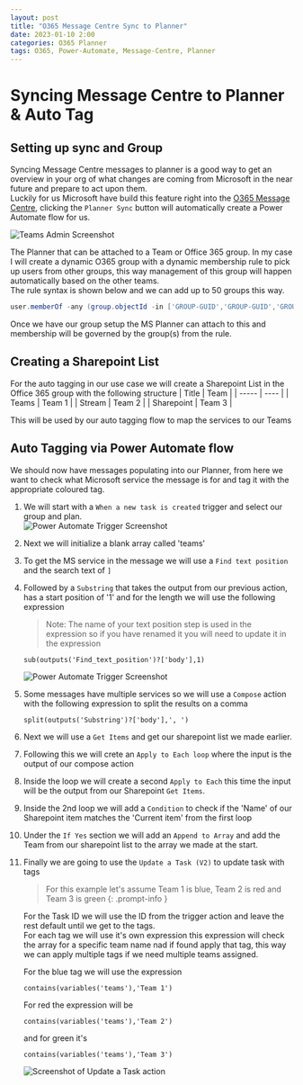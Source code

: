 ```yaml
---
layout: post
title: "O365 Message Centre Sync to Planner"
date: 2023-01-10 2:00
categories: O365 Planner
tags: O365, Power-Automate, Message-Centre, Planner
---
```

# Syncing Message Centre to Planner & Auto Tag

## Setting up sync and Group
Syncing Message Centre messages to planner is a good way to get an overview in your org of what changes are coming from Microsoft in the near future and prepare to act upon them.  
Luckily for us Microsoft have build this feature right into the [O365 Message Centre](https://admin.microsoft.com/Adminportal/Home#/MessageCenter), clicking the `Planner Sync` button will automatically create a Power Automate flow for us.

![Teams Admin Screenshot](./../../assets/2023/01/10/planner-sync.png)

The Planner that can be attached to a Team or Office 365 group. In my case I will create a dynamic O365 group with a dynamic membership rule to pick up users from other groups, this way management of this group will happen automatically based on the other teams.  
The rule syntax is shown below and we can add up to 50 groups this way.
```powershell
user.memberOf -any (group.objectId -in ['GROUP-GUID','GROUP-GUID','GROUP-GUID'])
```
Once we have our group setup the MS Planner can attach to this and membership will be governed by the group(s) from the rule.

## Creating a Sharepoint List
For the auto tagging in our use case we will create a Sharepoint List in the Office 365 group with the following structure
| Title | Team | 
| ----- | ---- |
| Teams | Team 1 |
| Stream | Team 2 |
| Sharepoint | Team 3 |

This will be used by our auto tagging flow to map the services to our Teams

## Auto Tagging via Power Automate flow
We should now have messages populating into our Planner, from here we want to check what Microsoft service the message is for and tag it with the appropriate coloured tag.  

1. We will start with a `When a new task is created` trigger and select our group and plan.   
![Power Automate Trigger Screenshot](./../../assets/2023/01/10/trigger.png)  
2. Next we will initialize a blank array called 'teams'  
3. To get the MS service in the message we will use a `Find text position` and  the search text of `]`  
4. Followed by a `Substring` that takes the output from our previous action, has a start position of '1' and for the length we will use the following expression
    > Note: The name of your text position step is used in the expression so if you have renamed it you will need to update it in the expression 
    ```
    sub(outputs('Find_text_position')?['body'],1)
    ```
    ![Power Automate Trigger Screenshot](./../../assets/2023/01/10/get-service.png)  

5. Some messages have multiple services so we will use a `Compose` action with the following expression to split the results on a comma
    ```
    split(outputs('Substring')?['body'],', ')
    ```
6. Next we will use a `Get Items` and get our sharepoint list we made earlier.  
7. Following this we will crete an `Apply to Each loop` where the input is the output of our compose action 
8. Inside the loop we will create a second `Apply to Each` this time the input will be the output from our Sharepoint `Get Items`.  
9. Inside the 2nd loop we will add a `Condition` to check if the 'Name' of our Sharepoint item matches the 'Current item' from the first loop 
10. Under the `If Yes` section we will add an `Append to Array` and add the Team from our sharepoint list to the array we made at the start.

11. Finally we are going to use the `Update a Task (V2)` to update task with tags  
    > For this example let's assume Team 1 is blue, Team 2 is red and Team 3 is green
    {: .prompt-info }

    For the Task ID we will use the ID from the trigger action and leave the rest default until we get to the tags.   
    For each tag we will use it's own expression this expression will check the array for a specific team name nad if found apply that tag, this way we can apply multiple tags if we need multiple teams assigned.  

    For the blue tag we will use the expression 
    ```
    contains(variables('teams'),'Team 1')
    ```
    For red the expression will be
    ```
    contains(variables('teams'),'Team 2')
    ```
    and for green it's
    ```
    contains(variables('teams'),'Team 3')
    ```
    ![Screenshot of Update a Task action](./../../assets/2023/01/10/tags.png)  